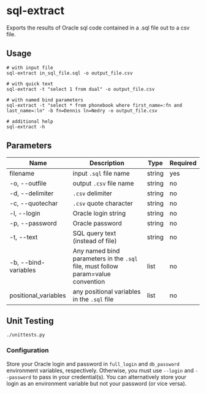 # sql-extract
Exports the results of Oracle sql code contained in a .sql file out to a csv file. 

## Usage
```shell script
# with input file
sql-extract in_sql_file.sql -o output_file.csv

# with quick text
sql-extract -t "select 1 from dual" -o output_file.csv

# with named bind parameters
sql-extract -t "select * from phonebook where first_name=:fn and last_name=:ln" -b fn=Dennis ln=Nedry -o output_file.csv

# additional help
sql-extract -h
```

## Parameters
| Name            | Description                         | Type   | Required |
|-----------------|-------------------------------------|--------|----------|
| filename        | input ```.sql``` file name                | string | yes      |
| -o, --outfile   | output ```.csv``` file name               | string | no       |
| -d, --delimiter | ```.csv``` delimiter                       | string | no       |
| -c, --quotechar | ```.csv``` quote character                 | string | no       |
| -l, --login | Oracle login string                 | string | no       |
| -p, --password | Oracle password                 | string | no       |
| -t, --text | SQL query text (instead of file) | string | no |
| -b, --bind-variables | Any named bind parameters in the ```.sql``` file, must follow param=value convention | list | no |
| positional_variables       | any positional variables in the ```.sql``` file | list   | no       |

## Unit Testing

```shell script
./unittests.py
```

### Configuration
Store your Oracle login and password in ```full_login``` and ```db_password``` environment variables, respectively. Otherwise,
you must use ```--login``` and ```--password``` to pass in your credential(s). You can alternatively store your login as 
an environment variable but not your password (or vice versa).
